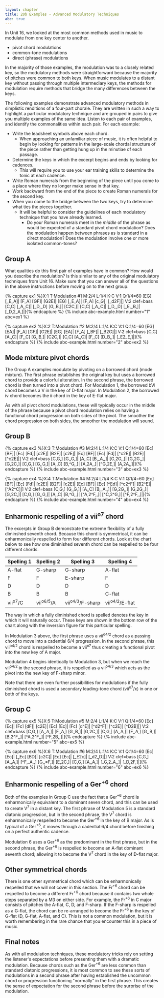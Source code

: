 ```yaml
---
layout: chapter
title: 20b Examples - Advanced Modulatory Techniques
abc: true
---
```


In Unit 16, we looked at the most common methods used in music to modulate from one key center to another.
- pivot chord modulations
- common-tone modulations
- direct (phrase) modulations

In the majority of those examples, the modulation was to a closely related key, so the modulatory methods were straightforward because the majority of pitches were common to both keys. When music modulates to a distant key without passing through multiple intermediary keys, the methods for modulation require methods that bridge the many differences between the keys.

The following examples demonstrate advanced modulatory methods in simplistic renditions of a four-part chorale. They are written in such a way to highlight a particular modulatory technique and are grouped in pairs to give you multiple examples of the same idea. Listen to each pair of examples, and identify the commonalities within each pair. For each example:
- Write the leadsheet symbols above each chord.
    - When approaching an unfamiliar piece of music, it is often helpful to begin by looking for patterns in the large-scale chordal structure of the piece rather than getting hung up in the minutiae of each passage. 
- Determine the keys in which the excerpt begins and ends by looking for cadences. 
    - This will require you to use your ear training skills to determine the tonic at each cadence.
- Write Roman numerals from the beginning of the piece until you come to a place where they no longer make sense in that key.
- Work backward from the end of the piece to create Roman numerals for the second key.
- When you come to the bridge between the two keys, try to determine what ties the pieces together. 
    - It will be helpful to consider the guidelines of each modulatory technique that you have already learned.
        - Do your Roman numerals meet in the *middle* of the phrase as would be expected of a standard pivot chord modulation? Does the modulation happen between phrases as is standard in a direct modulation? Does the modulation involve one or more isolated common-tones?

## Group A

What qualities do this first pair of examples have in common? How would you describe the modulation? Is this similar to any of the original modulatory techniques from Unit 16. Make sure that you can answer all of the questions in the above instructions before moving on to the next group.

{% capture ex1 %}X:1
T:Modulation #1
M:2/4
L:1/4
K:C
V:1
Q:1/4=60
[EG] [_E_A]| [F_A] [GF]| [G2E]| [EG] [_E_A]| [F_A] [c_G]| [_d2F]|]
V:2 clef=bass
[C,C] [_A,,C]| [_D,_D] [G,,B,]| [C2C,]| [C,C] [_A,,C]| [_D,_D] [_E,_B,]| [_D,2_A,]|]{% endcapture %}
{% include abc-example.html number="1" abc=ex1 %}

{% capture ex2 %}X:2
T:Modulation #2
M:2/4
L:1/4
K:C
V:1
Q:1/4=60
[EG] [EA]| [F_A] [GF]| [G2E]| [EG] [EA]| [F_A] [_BF]| [_B2G]|]
V:2 clef=bass
[C,C] [A,,C]| [F,,C] [G,,B,]| [C2C,]| [C,C] [A,,C]| [F,,C] [D_B,,]| [_E2_E,]|]{% endcapture %}
{% include abc-example.html number="2" abc=ex2 %}

## Mode mixture pivot chords

The Group A examples modulate by pivoting on a borrowed chord (mode mixture). The first phrase establishes the original key but uses a borrowed chord to provide a colorful alteration. In the second phrase, the borrowed chord is then turned into a pivot chord. For Modulation 1, the borrowed bVI chord becomes a V in the key of D-flat major. In Modulation 2, the borrowed iv chord becomes the ii chord in the key of E-flat major. 

As with all pivot chord modulations, these will typically occur in the middle of the phrase because a pivot chord modulation relies on having a functional chord progression on both sides of the pivot. The smoother the chord progression on both sides, the smoother the modulation will sound.

## Group B

{% capture ex3 %}X:3
T:Modulation #3
M:2/4
L:1/4
K:C
V:1
Q:1/4=60
[Ec] [BF]| [Ec] [Fd]| [c2E]| [B2F]| [c2E]| [Ec] [BF]| [Ec] [Fd]| [^c2E]| [B2E]| [^c2E]|]
V:2 clef=bass
[C,G,] [G,,G,]| [A,,C] [B,_A,,]| [G,2G,,]| [G,2G,,]| [G,2C,]| [C,G,] [G,,G,]| [A,,C] [B,^G,,]| [A,2A,,]| [^G,2E,]| [A,2A,,]|]{% endcapture %}
{% include abc-example.html number="3" abc=ex3 %}

{% capture ex4 %}X:4
T:Modulation #4
M:2/4
L:1/4
K:C
V:1
Q:1/4=60
[Ec] [BF]| [Ec] [Fd]| [c2E]| [B2F]| [c2E]| [Ec] [BF]| [Ec] [^Ed]| [^c2^F]| [B2^E]| [^A2^C]|]
V:2 clef=bass
[C,G,] [G,,G,]| [A,,C] [B,_A,,]| [G,2G,,]| [G,2G,,]| [G,2C,]| [C,G,] [G,,G,]| [A,,C] [B,^G,,]| [^A,2^F,,]| [^C,2^G,]| [^F,2^F,,]|]{% endcapture %}
{% include abc-example.html number="4" abc=ex4 %}

## Enharmonic respelling of a vii<sup>o7</sup> chord

The excerpts in Group B demonstrate the extreme flexibility of a fully diminshed seventh chord. Because this chord is symmetrical, it can be enharmonically respelled to form four different chords. Look at the chart below to see how one diminished seventh chord can be respelled to be four different chords.

Spelling 1 | Spelling 2 | Spelling 3 | Spelling 4
 --- | --- | --- | ---
 A-flat | G-sharp | G-sharp | A-flat
 F | F | E-sharp | F
 D | D | D | D
 B | B | B | C-flat
 vii<sup>o7</sup>/C | vii<sup>o6/5</sup>/A | vii<sup>o4/3</sup>/F-sharp | vii<sup>o4/2</sup>/E-flat

The way in which a fully diminished chord is spelled denotes the key in which it will naturally occur. These keys are shown in the bottom row of the chart along with the inversion figure for this particular spelling.

In Modulation 3 above, the first phrase uses a vii<sup>o4/2</sup> chord as a passing chord to move into a cadential 6/4 progression. In the second phrase, this vii<sup>o4/2</sup> chord is respelled to become a vii<sup>o7</sup> thus creating a functional pivot into the new key of A major.

Modulation 4 begins identically to Modulation 3, but when we reach the vii<sup>o4/2</sup> in the second phrase, it is respelled as a vii<sup>o4/3</sup> which acts as the pivot into the new key of F-sharp minor.

Note that there are even further possibilities for modulations if the fully diminished chord is used a secondary leading-tone chord (vii<sup>o7</sup>/x) in one or both of the keys.

## Group C

{% capture ex5 %}X:5
T:Modulation #5
M:2/4
L:1/4
K:C
V:1
Q:1/4=60
[Ec] [Ec]| [Fc] [dF]| [c2E]| [Ec] [Ec]| [Fc] [d^E]| [^d2^F]| [^c2E]| [^D2B]|]
V:2 clef=bass
[C,G,] [A,,A,]| [F,,A,] [G,,B,]| [G,2C,]| [C,G,] [A,,A,]| [F,,A,] [G,,B,]| [B,2^F,,]| [^A,2^F,,]| [^F,2B,,]|]{% endcapture %}
{% include abc-example.html number="5" abc=ex5 %}

{% capture ex6 %}X:6
T:Modulation #6
M:2/4
L:1/4
K:C
V:1
Q:1/4=60
[Ec] [Ec]| [_Ec] [BD]| [c2C]| [Ec] [Ec]| [_E2c]| [_d2_D]|]
V:2 clef=bass
[C,G,] [A,,A,]| [^F,_A,,] [G,,=F,]| [E,2C,]| [C,G,] [A,,A,]| [_G,2_A,,]| [_D,2F,]|]{% endcapture %}
{% include abc-example.html number="6" abc=ex6 %}

## Enharmonic respelling of a Ger<sup>+6</sup> chord

Both of the examples in Group C use the fact that a Ger<sup>+6</sup> chord is enharmonically equivalent to a dominant seven chord, and this can be used to create V<sup>7</sup> in a distant key. The first phrase of Modulation 5 is a standard diatonic progression, but in the second phrase, the V<sup>7</sup> chord is enharmonically respelled to become the Ger<sup>+6</sup> in the key of B major. As is typical of a Ger<sup>+6</sup>, it moves through a cadential 6/4 chord before finishing on a perfect authentic cadence.

Modulation 6 uses a Ger<sup>+6</sup> as the predominant in the first phrase, but in the second phrase, the Ger<sup>+6</sup> is respelled to become an A-flat dominant seventh chord; allowing it to become the V<sup>7</sup> chord in the key of D-flat major.

## Other symmetrical chords

There is one other symmetrical chord which can be enharmonically respelled that we will not cover in this section. The Fr<sup>+6</sup> chord can be respelled to become a different Fr<sup>+6</sup> chord because it contains two whole steps separated by a M3 on either side. For example, the Fr<sup>+6</sup> in C major consists of pitches the A-flat, C, D, and F-sharp. If the F-sharp is respelled as a G-flat, the chord can be re-arranged to become the Fr<sup>+6</sup> in the key of G-flat (D, G-flat, A-flat, and C). This is not a common modulation, but it is worth remembering in the rare chance that you encounter this in a piece of music.

## Final notes

As with all modulation techniques, these modulatory tricks rely on setting the listener's expectations before presenting them with a dramatic modulation. Because chords such as the Ger<sup>+6</sup> are less common than standard diatonic progressions, it is most common to see these sorts of modulations in a second phrase after having established the uncommon chord or progression functioning "normally" in the first phrase. This creates the sense of expectation for the second phrase before the surprise of the modulation.
